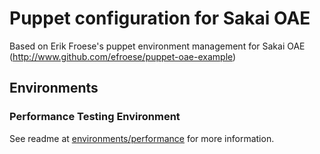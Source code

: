 # Puppet configuration for Sakai OAE

Based on Erik Froese's puppet environment management for Sakai OAE (http://www.github.com/efroese/puppet-oae-example)

## Environments

### Performance Testing Environment

See readme at [environments/performance](https://github.com/sakaiproject/puppet-hilary/tree/master/environments/performance) for more information.
